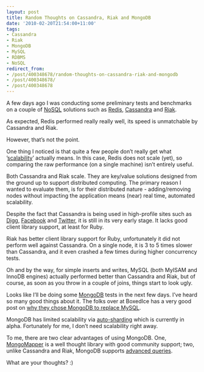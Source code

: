 ```yaml
---
layout: post
title: Random Thoughts on Cassandra, Riak and MongoDB
date: '2010-02-20T21:54:00+11:00'
tags:
- Cassandra
- Riak
- MongoDB
- MySQL
- RDBMS
- NoSQL
redirect_from:
- /post/400348678/random-thoughts-on-cassandra-riak-and-mongodb
- /post/400348678/
- /post/400348678
---
```

A few days ago I was conducting some preliminary tests and benchmarks on a couple of [NoSQL](http://en.wikipedia.org/wiki/NoSQL) solutions such as [Redis](http://code.google.com/p/redis/), [Cassandra](http://incubator.apache.org/cassandra/) and [Riak](http://riak.basho.com/).

As expected, Redis performed really really well, its speed is unmatchable by Cassandra and Riak.

However, that’s not the point.

One thing I noticed is that quite a few people don’t really get what ’[scalability](http://en.wikipedia.org/wiki/Scalability)’ actually means. In this case, Redis does not scale (yet), so comparing the raw performance (on a single machine) isn’t entirely useful.


Both Cassandra and Riak scale. They are key/value solutions designed from the ground up to support distributed computing. The primary reason I wanted to evaluate them, is for their distributed nature - adding/removing nodes without impacting the application means (near) real time, automated scalability.

Despite the fact that Cassandra is being used in high-profile sites such as [Digg](http://digg.com/), [Facebook](http://facebook.com/) and [Twitter](http://twitter.com/), it is still in its very early stage. It lacks good client library support, at least for Ruby.

Riak has better client library support for Ruby, unfortunately it did not perform well against Cassandra. On a single node, it is 3 to 5 times slower than Cassandra, and it even crashed a few times during higher concurrency tests.

Oh and by the way, for simple inserts and writes, MySQL (both MyISAM and InnoDB engines) actually performed better than Cassandra and Riak, but of course, as soon as you throw in a couple of joins, things start to look ugly.

Looks like I’ll be doing some [MongoDB](http://mongodb.org/) tests in the next few days. I’ve heard so many good things about it. The folks over at BoxedIce has a very good post on [why they chose MongoDB to replace MySQL](http://blog.boxedice.com/2009/07/25/choosing-a-non-relational-database-why-we-migrated-from-mysql-to-mongodb/).

MongoDB has limited scalability via [auto-sharding](http://www.mongodb.org/display/DOCS/Sharding+Design) which is currently in alpha. Fortunately for me, I don’t need scalability right away.

To me, there are two clear advantages of using MongoDB. One, [MongoMapper](http://github.com/jnunemaker/mongomapper) is a well thought library with good community support; two, unlike Cassandra and Riak, MongoDB supports [advanced queries](http://www.mongodb.org/display/DOCS/Advanced+Queries).

What are your thoughts? :)

